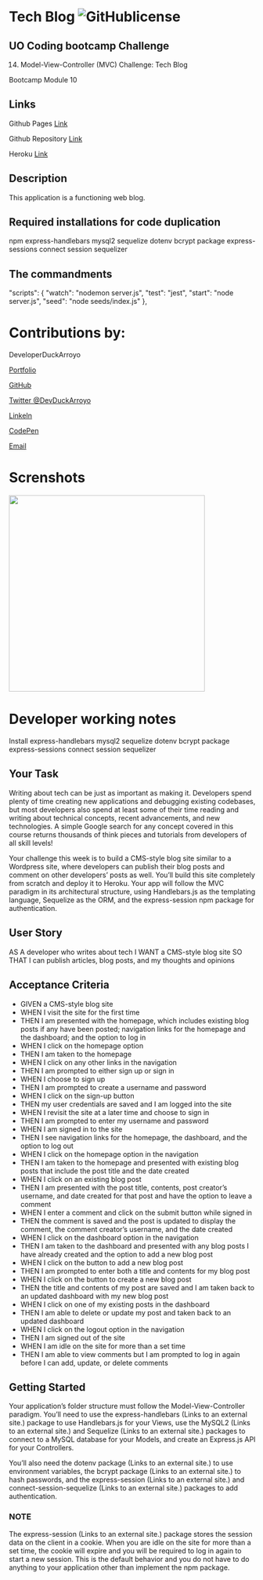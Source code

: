 # Tech Blog ![GitHublicense](https://img.shields.io/npm/l/express?style=for-the-badge)

## UO Coding bootcamp Challenge
14. Model-View-Controller (MVC) Challenge: Tech Blog

Bootcamp Module 10

## Links

Github Pages [Link]()

Github Repository [Link]()

Heroku [Link]()

## Description

This application is a functioning web blog.

## Required installations for code duplication

npm
express-handlebars
mysql2
sequelize
dotenv
bcrypt package
express-sessions
connect session sequelizer

## The commandments

"scripts": {
"watch": "nodemon server.js",
"test": "jest",
"start": "node server.js",
"seed": "node seeds/index.js"
},

# Contributions by:

DeveloperDuckArroyo

[Portfolio](https://duckarroyo.github.io/challenge2/)

[GitHub](https://github.com/DuckArroyo)

[Twitter @DevDuckArroyo](https://twitter.com/DevDuckArroyo)

[LinkeIn](https://www.linkedin.com/in/duckarroyo/)

[CodePen](https://codepen.io/DeveloperDuckArroyo)

[Email](mailto:DeveloperDuckArroyo@gmail.com)

# Screnshots

<img src="./.png" style="width: 400px">



# Developer working notes

Install
express-handlebars
mysql2
sequelize
dotenv
bcrypt package
express-sessions
connect session sequelizer

## Your Task
Writing about tech can be just as important as making it. Developers spend plenty of time creating new applications and debugging existing codebases, but most developers also spend at least some of their time reading and writing about technical concepts, recent advancements, and new technologies. A simple Google search for any concept covered in this course returns thousands of think pieces and tutorials from developers of all skill levels!

Your challenge this week is to build a CMS-style blog site similar to a Wordpress site, where developers can publish their blog posts and comment on other developers’ posts as well. You’ll build this site completely from scratch and deploy it to Heroku. Your app will follow the MVC paradigm in its architectural structure, using Handlebars.js as the templating language, Sequelize as the ORM, and the express-session npm package for authentication.

## User Story
AS A developer who writes about tech
I WANT a CMS-style blog site
SO THAT I can publish articles, blog posts, and my thoughts and opinions

## Acceptance Criteria
- GIVEN a CMS-style blog site
- WHEN I visit the site for the first time
- THEN I am presented with the homepage, which includes existing blog posts if any have been posted; navigation links for the homepage and the dashboard; and the option to log in
- WHEN I click on the homepage option
- THEN I am taken to the homepage
- WHEN I click on any other links in the navigation
- THEN I am prompted to either sign up or sign in
- WHEN I choose to sign up
- THEN I am prompted to create a username and password
- WHEN I click on the sign-up button
- THEN my user credentials are saved and I am logged into the site
- WHEN I revisit the site at a later time and choose to sign in
- THEN I am prompted to enter my username and password
- WHEN I am signed in to the site
- THEN I see navigation links for the homepage, the dashboard, and the option to log out
- WHEN I click on the homepage option in the navigation
- THEN I am taken to the homepage and presented with existing blog posts that include the post title and the date created
- WHEN I click on an existing blog post
- THEN I am presented with the post title, contents, post creator’s username, and date created for that post and have the option to leave a comment
- WHEN I enter a comment and click on the submit button while signed in
- THEN the comment is saved and the post is updated to display the comment, the comment creator’s username, and the date created
- WHEN I click on the dashboard option in the navigation
- THEN I am taken to the dashboard and presented with any blog posts I have already created and the option to add a new blog post
- WHEN I click on the button to add a new blog post
- THEN I am prompted to enter both a title and contents for my blog post
- WHEN I click on the button to create a new blog post
- THEN the title and contents of my post are saved and I am taken back to an updated dashboard with my new blog post
- WHEN I click on one of my existing posts in the dashboard
- THEN I am able to delete or update my post and taken back to an updated dashboard
- WHEN I click on the logout option in the navigation
- THEN I am signed out of the site
- WHEN I am idle on the site for more than a set time
- THEN I am able to view comments but I am prompted to log in again before I can add, update, or delete comments

## Getting Started
Your application’s folder structure must follow the Model-View-Controller paradigm. You’ll need to use the express-handlebars (Links to an external site.) package to use Handlebars.js for your Views, use the MySQL2 (Links to an external site.) and Sequelize (Links to an external site.) packages to connect to a MySQL database for your Models, and create an Express.js API for your Controllers.

You’ll also need the dotenv package (Links to an external site.) to use environment variables, the bcrypt package (Links to an external site.) to hash passwords, and the express-session (Links to an external site.) and connect-session-sequelize (Links to an external site.) packages to add authentication.

### NOTE
The express-session (Links to an external site.) package stores the session data on the client in a cookie. When you are idle on the site for more than a set time, the cookie will expire and you will be required to log in again to start a new session. This is the default behavior and you do not have to do anything to your application other than implement the npm package.

